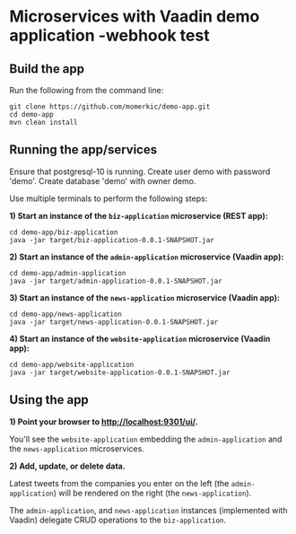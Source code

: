 # Microservices with Vaadin demo application -webhook test

## Build the app

Run the following from the command line:
```
git clone https://github.com/momerkic/demo-app.git
cd demo-app
mvn clean install
```

## Running the app/services

Ensure that postgresql-10 is running. Create user demo with password 'demo'. Create database 'demo' with owner demo.

Use multiple terminals to perform the following steps:

**1) Start an instance of the `biz-application` microservice (REST app):**
```
cd demo-app/biz-application
java -jar target/biz-application-0.0.1-SNAPSHOT.jar
```

**2) Start an instance of the `admin-application` microservice (Vaadin app):**
```
cd demo-app/admin-application
java -jar target/admin-application-0.0.1-SNAPSHOT.jar
```

**3) Start an instance of the `news-application` microservice (Vaadin app):**
```
cd demo-app/news-application
java -jar target/news-application-0.0.1-SNAPSHOT.jar
```

**4) Start an instance of the `website-application` microservice (Vaadin app):**
```
cd demo-app/website-application
java -jar target/website-application-0.0.1-SNAPSHOT.jar
```

## Using the app

**1) Point your browser to <http://localhost:9301/ui/>.**

You'll see the `website-application` embedding the `admin-application` and the `news-application` microservices.

**2) Add, update, or delete data.**

Latest tweets from the companies you enter on the left (the `admin-application`) will be rendered on the right (the `news-application`).

The `admin-application`, and `news-application` instances (implemented with Vaadin) delegate CRUD operations to the `biz-application`.
